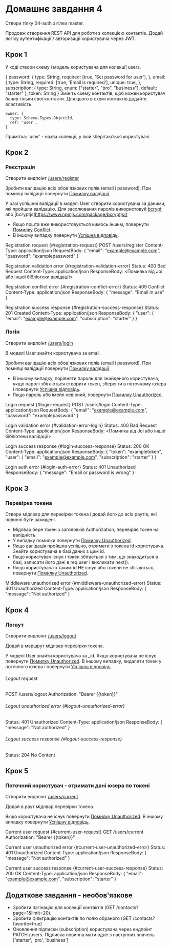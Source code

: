 # Домашнє завдання 4

Створи гілку 04-auth з гілки master.

Продовж створення REST API для роботи з колекцією контактів. Додай логіку аутентифікації / авторизації користувача через JWT.

## Крок 1

У коді створи схему і модель користувача для колекції users.

{
password: {
type: String,
required: [true, 'Set password for user'],
},
email: {
type: String,
required: [true, 'Email is required'],
unique: true,
},
subscription: {
type: String,
enum: ["starter", "pro", "business"],
default: "starter"
},
token: String
}
Змініть схему контактів, щоб кожен користувач бачив тільки свої контакти. Для цього в схемі контактів додайте властивість

    owner: {
      type: Schema.Types.ObjectId,
      ref: 'user',
    }

Примітка: 'user' - назва колекції, у якій зберігаються користувачі

## Крок 2

### Реєстрація

Створити ендпоінт [/users/register](#registration-request)

Зробити валідацію всіх обов'язкових полів (email і password). При помилці валідації повернути [Помилку валідації](#registration-validation-error).

У разі успішної валідації в моделі User створити користувача за даними, які пройшли валідацію. Для засолювання паролів використовуй [bcrypt](https://www.npmjs.com/package/bcrypt) або [bcryptjs]https://www.npmjs.com/package/bcryptjs()

- Якщо пошта вже використовується кимось іншим, повернути [Помилку Conflict](#registration-conflict-error).
- В іншому випадку повернути [Успішна відповідь](#registration-success-response).

Registration request {#registration-request}
POST /users/register
Content-Type: application/json
RequestBody: {
"email": "example@example.com",
"password": "examplepassword"
}

Registration validation error {#registration-validation-error}
Status: 400 Bad Request
Content-Type: application/json
ResponseBody: <Помилка від Joi або іншої бібліотеки валідації>

Registration conflict error {#registration-conflict-error}
Status: 409 Conflict
Content-Type: application/json
ResponseBody: {
"message": "Email in use"
}

Registration success response {#registration-success-response}
Status: 201 Created
Content-Type: application/json
ResponseBody: {
"user": {
"email": "example@example.com",
"subscription": "starter"
}
}

### Логін

Створити ендпоінт [/users/login](#login-request)

В моделі User знайти користувача за email.

Зробити валідацію всіх обов'язкових полів (email і password). При помилці валідації повернути [Помилку валідації](#validation-error-login).

- В іншому випадку, порівняти пароль для знайденого користувача, якщо паролі збігаються створити токен, зберегти в поточному юзера і повернути [Успішна відповідь](#login-success-response).
- Якщо пароль або імейл невірний, повернути [Помилку Unauthorized](#login-auth-error).

Login request {#login-request}
POST /users/login
Content-Type: application/json
RequestBody: {
"email": "example@example.com",
"password": "examplepassword"
}

Login validation error {#validation-error-login}
Status: 400 Bad Request
Content-Type: application/json
ResponseBody: <Помилка від Joi або іншої бібліотеки валідації>

Login success response {#login-success-response}
Status: 200 OK
Content-Type: application/json
ResponseBody: {
"token": "exampletoken",
"user": {
"email": "example@example.com",
"subscription": "starter"
}
}

Login auth error {#login-auth-error}
Status: 401 Unauthorized
ResponseBody: {
"message": "Email or password is wrong"
}

## Крок 3

### Перевірка токена

Створи мідлвар для перевірки токена і додай його до всіх раутів, які повинні бути захищені.

- Мідлвар бере токен з заголовків Authorization, перевіряє токен на валідність.
- У випадку помилки повернути [Помилку Unauthorized](#middleware-unauthorized-error).
- Якщо валідація пройшла успішно, отримати з токена id користувача. Знайти користувача в базі даних з цим id.
- Якщо користувач існує і токен збігається з тим, що знаходиться в базі, записати його дані в req.user і викликати next().
- Якщо користувача з таким id НЕ існує або токени не збігаються, повернути [Помилку Unauthorized](#middleware-unauthorized-error).

Middleware unauthorized error {#middleware-unauthorized-error}
Status: 401 Unauthorized
Content-Type: application/json
ResponseBody: {
"message": "Not authorized"
}

## Крок 4

### Логаут

Створити ендпоінт [/users/logout](#logout-request)

Додай в маршрут мідлвар перевірки токена.

У моделі User знайти користувача за \_id.
Якщо користувача не існує повернути [Помилку Unauthorized](#logout-unauthorized-error).
В іншому випадку, видалити токен у поточного юзера і повернути [Успішна відповідь](#logout-success-response).

###### Logout request

POST /users/logout
Authorization: "Bearer {{token}}"

###### Logout unauthorized error {#logout-unauthorized-error}

Status: 401 Unauthorized
Content-Type: application/json
ResponseBody: {
"message": "Not authorized"
}

###### Logout success response {#logout-success-response}

Status: 204 No Content

## Крок 5

### Поточний користувач - отримати дані юзера по токені

Створити ендпоінт [/users/current](#current-user-request)

Додай в раут мідлвар перевірки токена.

Якщо користувача не існує повернути [Помилку Unauthorized](#current-user-unauthorized-error).
В іншому випадку повернути [Успішну відповідь](#current-user-success-response).

Current user request {#current-user-request}
GET /users/current
Authorization: "Bearer {{token}}"

Current user unauthorized error {#current-user-unauthorized-error}
Status: 401 Unauthorized
Content-Type: application/json
ResponseBody: {
"message": "Not authorized"
}

Current user success response {#current-user-success-response}
Status: 200 OK
Content-Type: application/json
ResponseBody: {
"email": "example@example.com",
"subscription": "starter"
}

## Додаткове завдання - необов'язкове

- Зробити пагінацію для колекції контактів (GET /contacts?page=1&limit=20).
- Зробити фільтрацію контактів по полю обраного (GET /contacts?favorite=true)
- Оновлення підписки (subscription) користувача через ендпоінт PATCH /users. Підписка повинна мати одне з наступних значень ['starter', 'pro', 'business']
